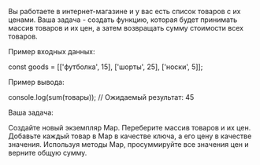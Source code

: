 Вы работаете в интернет-магазине и у вас есть список товаров с их ценами. 
Ваша задача - создать функцию, которая будет принимать массив товаров и их цен, а затем возвращать сумму стоимости всех товаров.



Пример входных данных:

const goods = [['футболка', 15], ['шорты', 25], ['носки', 5]];


Пример вывода:

console.log(sum(товары)); // Ожидаемый результат: 45


Ваша задача:

Создайте новый экземпляр Map.
Переберите массив товаров и их цен.
Добавьте каждый товар в Map в качестве ключа, а его цену в качестве значения.
Используя методы Map, просуммируйте все значения цен и верните общую сумму.